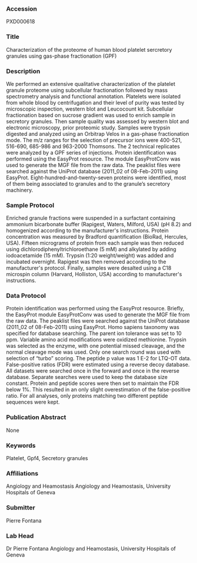 ### Accession
PXD000618

### Title
Characterization of the proteome of human blood platelet sercretory granules using gas-phase fractionation (GPF)

### Description
We performed an extensive qualitative characterization of the platelet granule proteome using subcellular fractionation followed by mass spectrometry analysis and functional annotation. Platelets were isolated from whole blood by centrifugation and their level of purity was tested by microscopic inspection, western blot and Leucocount kit. Subcellular fractionation based on sucrose gradient was used to enrich sample in secretory granules. Then sample quality was assessed by western blot and electronic microscopy, prior proteomic study. Samples were trypsin digested and analyzed using an Orbitrap Velos in a gas-phase fractionation mode. The m/z ranges for the selection of precursor ions were 400-521, 516-690, 685-986 and 963-2000 Thomsons. The 2 technical replicates were analyzed by a GPF series of injections. Protein identification was performed using the EasyProt resource. The module EasyProtConv was used to generate the MGF file from the raw data. The peaklist files were searched against the UniProt database (2011_02 of 08-Feb-2011) using EasyProt. Eight-hundred-and-twenty-seven proteins were identified, most of them being associated to granules and to the granule’s secretory machinery.

### Sample Protocol
Enriched granule fractions were suspended in a surfactant containing ammonium bicarbonate buffer (Rapigest, Waters, Milford, USA) (pH 8.2) and homogenized according to the manufacturer's instructions. Protein concentration was measured by Bradford quantification (BioRad, Hercules, USA). Fifteen micrograms of protein from each sample was then reduced using dichlorodiphenyltrichloroethane (5 mM) and alkylated by adding iodoacetamide (15 mM). Trypsin (1:20 weight/weight) was added and incubated overnight. Rapigest was then removed according to the manufacturer's protocol. Finally, samples were desalted using a C18 microspin column (Harvard, Holliston, USA) according to manufacturer's instructions.

### Data Protocol
Protein identification was performed using the EasyProt resource. Briefly, the EasyProt module EasyProtConv was used to generate the MGF file from the raw data. The peaklist files were searched against the UniProt database (2011_02 of 08-Feb-2011) using EasyProt. Homo sapiens taxonomy was specified for database searching. The parent ion tolerance was set to 10 ppm. Variable amino acid modifications were oxidized methionine. Trypsin was selected as the enzyme, with one potential missed cleavage, and the normal cleavage mode was used. Only one search round was used with selection of “turbo” scoring. The peptide p value was 1 E-2 for LTQ-OT data. False-positive ratios (FDR) were estimated using a reverse decoy database. All datasets were searched once in the forward and once in the reverse database. Separate searches were used to keep the database size constant. Protein and peptide scores were then set to maintain the FDR below 1%. This resulted in an only slight overestimation of the false-positive ratio. For all analyses, only proteins matching two different peptide sequences were kept.

### Publication Abstract
None

### Keywords
Platelet, Gpf4, Secretory granules

### Affiliations
Angiology and Heamostasis
Angiology and Heamostasis, University Hospitals of Geneva

### Submitter
Pierre Fontana

### Lab Head
Dr Pierre Fontana
Angiology and Heamostasis, University Hospitals of Geneva


